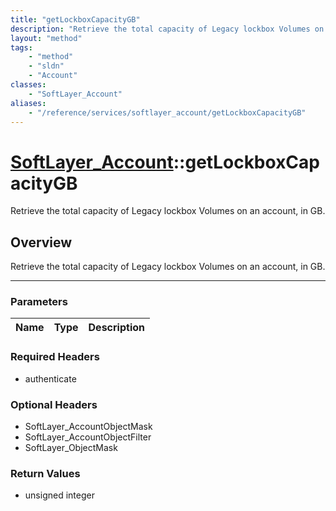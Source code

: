 ```yaml
---
title: "getLockboxCapacityGB"
description: "Retrieve the total capacity of Legacy lockbox Volumes on an account, in GB."
layout: "method"
tags:
    - "method"
    - "sldn"
    - "Account"
classes:
    - "SoftLayer_Account"
aliases:
    - "/reference/services/softlayer_account/getLockboxCapacityGB"
---
```

# [SoftLayer_Account](/reference/services/SoftLayer_Account)::getLockboxCapacityGB


Retrieve the total capacity of Legacy lockbox Volumes on an account, in GB.


## Overview 
Retrieve the total capacity of Legacy lockbox Volumes on an account, in GB.

-----

### Parameters 
|Name | Type | Description |
| --- | --- | --- |


### Required Headers
* authenticate


### Optional Headers
* SoftLayer_AccountObjectMask
* SoftLayer_AccountObjectFilter
* SoftLayer_ObjectMask

### Return Values
* unsigned integer




